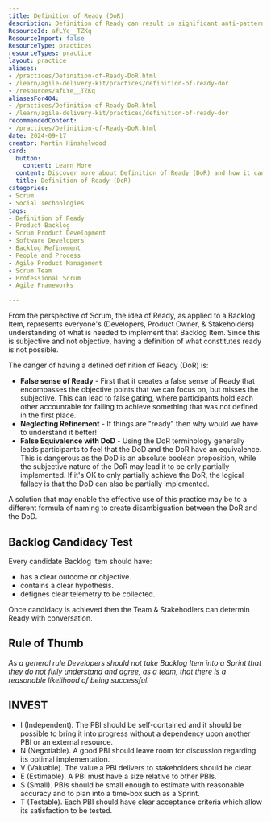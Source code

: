 ```yaml
---
title: Definition of Ready (DoR)
description: Definition of Ready can result in significant anti-patterns in teams.
ResourceId: afLYe__TZKq
ResourceImport: false
ResourceType: practices
resourceTypes: practice
layout: practice
aliases:
- /practices/Definition-of-Ready-DoR.html
- /learn/agile-delivery-kit/practices/definition-of-ready-dor
- /resources/afLYe__TZKq
aliasesFor404:
- /practices/Definition-of-Ready-DoR.html
- /learn/agile-delivery-kit/practices/definition-of-ready-dor
recommendedContent:
- /practices/Definition-of-Ready-DoR.html
date: 2024-09-17
creator: Martin Hinshelwood
card:
  button:
    content: Learn More
  content: Discover more about Definition of Ready (DoR) and how it can help you in your Agile journey!
  title: Definition of Ready (DoR)
categories:
- Scrum
- Social Technologies
tags:
- Definition of Ready
- Product Backlog
- Scrum Product Development
- Software Developers
- Backlog Refinement
- People and Process
- Agile Product Management
- Scrum Team
- Professional Scrum
- Agile Frameworks

---
```

From the perspective of Scrum, the idea of Ready, as applied to a Backlog Item, represents everyone's (Developers, Product Owner, & Stakeholders) understanding of what is needed to implement that Backlog Item. Since this is subjective and not objective, having a definition of what constitutes ready is not possible.

The danger of having a defined definition of Ready (DoR) is:

- **False sense of Ready** - First that it creates a false sense of Ready that encompasses the objective points that we can focus on, but misses the subjective. This can lead to false gating, where participants hold each other accountable for failing to achieve something that was not defined in the first place.
- **Neglecting Refinement** - If things are "ready" then why would we have to understand it better!
- **False Equivalence with DoD** - Using the DoR terminology generally leads participants to feel that the DoD and the DoR have an equivalence. This is dangerous as the DoD is an absolute boolean proposition, while the subjective nature of the DoR may lead it to be only partially implemented. If it's OK to only partially achieve the DoR, the logical fallacy is that the DoD can also be partially implemented.

A solution that may enable the effective use of this practice may be to a different formula of naming to create disambiguation between the DoR and the DoD.

## Backlog Candidacy Test

Every candidate Backlog Item should have:

- has a clear outcome or objective.
- contains a clear hypothesis.
- defignes clear telemetry to be collected.

Once candidacy is achieved then the Team & Stakehodlers can determin Ready with conversation.

## Rule of Thumb

_As a general rule Developers should not take Backlog Item into a Sprint that they do not fully understand and agree, as a team, that there is a reasonable likelihood of being successful._

## INVEST

- I (Independent). The PBI should be self-contained and it should be possible to bring it into progress without a dependency upon another PBI or an external resource.
- N (Negotiable). A good PBI should leave room for discussion regarding its optimal implementation.
- V (Valuable). The value a PBI delivers to stakeholders should be clear.
- E (Estimable). A PBI must have a size relative to other PBIs.
- S (Small). PBIs should be small enough to estimate with reasonable accuracy and to plan into a time-box such as a Sprint.
- T (Testable). Each PBI should have clear acceptance criteria which allow its satisfaction to be tested.
